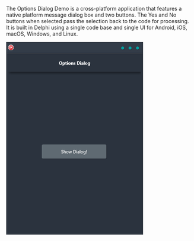 The Options Dialog Demo is a cross-platform application that features a native platform message dialog box and two buttons. The Yes and No buttons when selected pass the selection back to the code for processing. It is built in Delphi using a single code base and single UI for Android, iOS, macOS, Windows, and Linux.

![screenshot](screenshot.gif)

